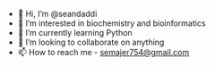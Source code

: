 - 👋 Hi, I’m @seandaddi
- 👀 I’m interested in biochemistry and bioinformatics
- 🌱 I’m currently learning Python
- 💞️ I’m looking to collaborate on anything
- 📫 How to reach me - semajer754@gmail.com

<!---
seandaddi/seandaddi is a ✨ special ✨ repository because its `README.md` (this file) appears on your GitHub profile.
You can click the Preview link to take a look at your changes.
--->
